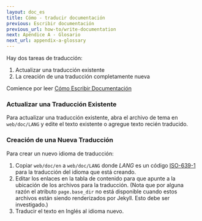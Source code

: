 ```yaml
---
layout: doc_es
title: Cómo - traducir documentación
previous: Escribir documentación
previous_url: how-to/write-documentation
next: Apéndice A - Glosario
next_url: appendix-a-glossary
---
```


Hay dos tareas de traducción:

1. Actualizar una traducción existente
1. La creación de una traducción completamente nueva

Comience por leer [Cómo Escribir Documentación](/doc/es/how-to/write-documentation/)


### Actualizar una Traducción Existente

Para actualizar una traducción existente, abra el archivo de tema en
`web/doc/LANG` y edite el texto existente o agregue texto recién traducido.


### Creación de una Nueva Traducción

Para crear un nuevo idioma de traducción:

1. Copiar `web/doc/en` a `web/doc/LANG` donde _LANG_ es un código
   [ISO-639-1](https://en.wikipedia.org/wiki/List_of_ISO_639-2_codes)
   para la traducción del idioma que está creando.
1. Editar los enlaces en la tabla de contenido para que apunte a la ubicación
   de los archivos para la traducción. (Nota que por alguna razón el
   atributo `page.base_dir` no está disponible cuando estos archivos están
   siendo renderizados por Jekyll.  Esto debe ser investigado.)
1. Traducir el texto en Inglés al idioma nuevo.
